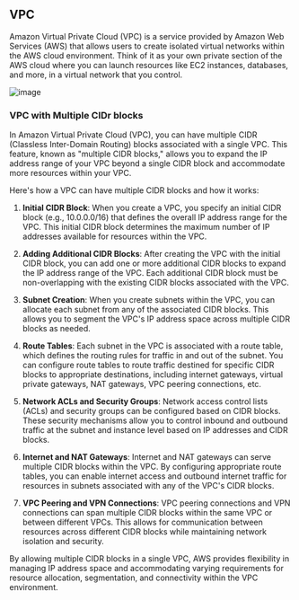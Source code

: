 ## VPC 

Amazon Virtual Private Cloud (VPC) is a service provided by Amazon Web Services (AWS) that allows users to create isolated virtual networks within the AWS cloud environment. Think of it as your own private section of the AWS cloud where you can launch resources like EC2 instances, databases, and more, in a virtual network that you control.

![image](https://github.com/muppin/mastering-DevOps/assets/56094875/a4f87315-6fdc-4799-b9ee-660936ac9ddb)

### VPC with Multiple CIDr blocks

In Amazon Virtual Private Cloud (VPC), you can have multiple CIDR (Classless Inter-Domain Routing) blocks associated with a single VPC. This feature, known as "multiple CIDR blocks," allows you to expand the IP address range of your VPC beyond a single CIDR block and accommodate more resources within your VPC.

Here's how a VPC can have multiple CIDR blocks and how it works:

1. **Initial CIDR Block**: When you create a VPC, you specify an initial CIDR block (e.g., 10.0.0.0/16) that defines the overall IP address range for the VPC. This initial CIDR block determines the maximum number of IP addresses available for resources within the VPC.

2. **Adding Additional CIDR Blocks**: After creating the VPC with the initial CIDR block, you can add one or more additional CIDR blocks to expand the IP address range of the VPC. Each additional CIDR block must be non-overlapping with the existing CIDR blocks associated with the VPC.

3. **Subnet Creation**: When you create subnets within the VPC, you can allocate each subnet from any of the associated CIDR blocks. This allows you to segment the VPC's IP address space across multiple CIDR blocks as needed.

4. **Route Tables**: Each subnet in the VPC is associated with a route table, which defines the routing rules for traffic in and out of the subnet. You can configure route tables to route traffic destined for specific CIDR blocks to appropriate destinations, including internet gateways, virtual private gateways, NAT gateways, VPC peering connections, etc.

5. **Network ACLs and Security Groups**: Network access control lists (ACLs) and security groups can be configured based on CIDR blocks. These security mechanisms allow you to control inbound and outbound traffic at the subnet and instance level based on IP addresses and CIDR blocks.

6. **Internet and NAT Gateways**: Internet and NAT gateways can serve multiple CIDR blocks within the VPC. By configuring appropriate route tables, you can enable internet access and outbound internet traffic for resources in subnets associated with any of the VPC's CIDR blocks.

7. **VPC Peering and VPN Connections**: VPC peering connections and VPN connections can span multiple CIDR blocks within the same VPC or between different VPCs. This allows for communication between resources across different CIDR blocks while maintaining network isolation and security.

By allowing multiple CIDR blocks in a single VPC, AWS provides flexibility in managing IP address space and accommodating varying requirements for resource allocation, segmentation, and connectivity within the VPC environment.
